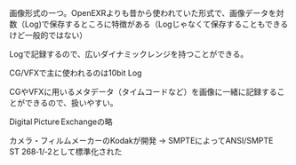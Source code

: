 
画像形式の一つ。OpenEXRよりも昔から使われていた形式で、画像データを対数（Log)で保存するところに特徴がある（Logじゃなくて保存することもできるけど一般的ではない）

Logで記録するので、広いダイナミックレンジを持つことができる。

CG/VFXで主に使われるのは10bit Log

CGやVFXに用いるメタデータ（タイムコードなど）を画像に一緒に記録することができるので、扱いやすい。

Digital Picture Exchangeの略

カメラ・フィルムメーカーのKodakが開発 → SMPTEによってANSI/SMPTE ST 268‑1/‑2として標準化された